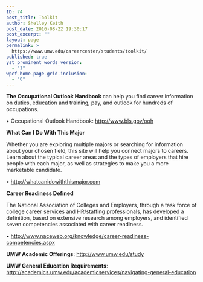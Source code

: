 ```yaml
---
ID: 74
post_title: Toolkit
author: Shelley Keith
post_date: 2016-08-22 19:30:17
post_excerpt: ""
layout: page
permalink: >
  https://www.umw.edu/careercenter/students/toolkit/
published: true
yst_prominent_words_version:
  - "1"
wpcf-home-page-grid-inclusion:
  - "0"
---
```

<b>The Occupational Outlook Handbook </b>can help you find career information on duties, education and training, pay, and outlook for hundreds of occupations.

• Occupational Outlook Handbook: http://www.bls.gov/ooh

<b>What Can I Do With This Major </b>

Whether you are exploring multiple majors or searching for information about your chosen field, this site will help you connect majors to careers. Learn about the typical career areas and the types of employers that hire people with each major, as well as strategies to make you a more marketable candidate.

• http://whatcanidowiththismajor.com

<b>Career Readiness Defined </b>

The National Association of Colleges and Employers, through a task force of college career services and HR/staffing professionals, has developed a definition, based on extensive research among employers, and identified seven competencies associated with career readiness.

• http://www.naceweb.org/knowledge/career-readiness-competencies.aspx

<b>UMW Academic Offerings</b>: http://www.umw.edu/study

<b>UMW General Education Requirements</b>: http://academics.umw.edu/academicservices/navigating-general-education